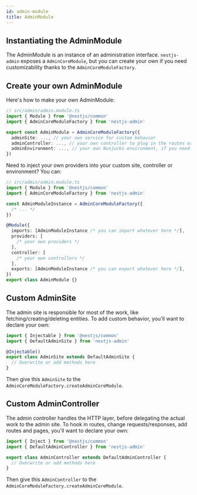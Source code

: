 ```yaml
---
id: admin-module
title: AdminModule
---
```


## Instantiating the AdminModule

The AdminModule is an instance of an administration interface. `nestjs-admin` exposes a `AdminCoreModule`, but you can create your own if you need customizability thanks to the `AdminCoreModuleFactory`.

## Create your own AdminModule

Here's how to make your own AdminModule:

```ts
// src/admin/admin.module.ts
import { Module } from '@nestjs/common'
import { AdminCoreModuleFactory } from 'nestjs-admin'

export const AdminModule = AdminCoreModuleFactory({
  adminSite: ..., // your own service for custom behavior
  adminController: ..., // your own controller to plug in the routes or add your own
  adminEnvironment: ..., // your own Nunjucks environment, if you need to configure the templating layer
})
```

Need to inject your own providers into your custom site, controller or environment? You can:

```ts
// src/admin/admin.module.ts
import { Module } from '@nestjs/common'
import { AdminCoreModuleFactory } from 'nestjs-admin'

const AdminModuleInstance = AdminCoreModuleFactory({
  /* ... */
})

@Module({
  imports: [AdminModuleInstance /* you can import whatever here */],
  providers: [
    /* your own providers */
  ],
  controller: [
    /* your own controllers */
  ],
  exports: [AdminModuleInstance /* you can export whatever here */],
})
export class AdminModule {}
```

## Custom AdminSite

The admin site is responsible for most of the work, like fetching/creating/deleting entities. To add custom behavior, you'll want to declare your own:

```ts
import { Injectable } from '@nestjs/common'
import { DefaultAdminSite } from 'nestjs-admin'

@Injectable()
export class AdminSite extends DefaultAdminSite {
  // Overwrite or add methods here
}
```

Then give this `AdminSite` to the `AdminCoreModuleFactory.createAdminCoreModule`.

## Custom AdminController

The admin controller handles the HTTP layer, before delegating the actual work to the admin site. To hook in routes, change requests/responses, add routes and pages, you'll want to declare your own:

```ts
import { Inject } from '@nestjs/common'
import { DefaultAdminController } from 'nestjs-admin'

export class AdminController extends DefaultAdminController {
  // Overwrite or add methods here
}
```

Then give this `AdminController` to the `AdminCoreModuleFactory.createAdminCoreModule`.
